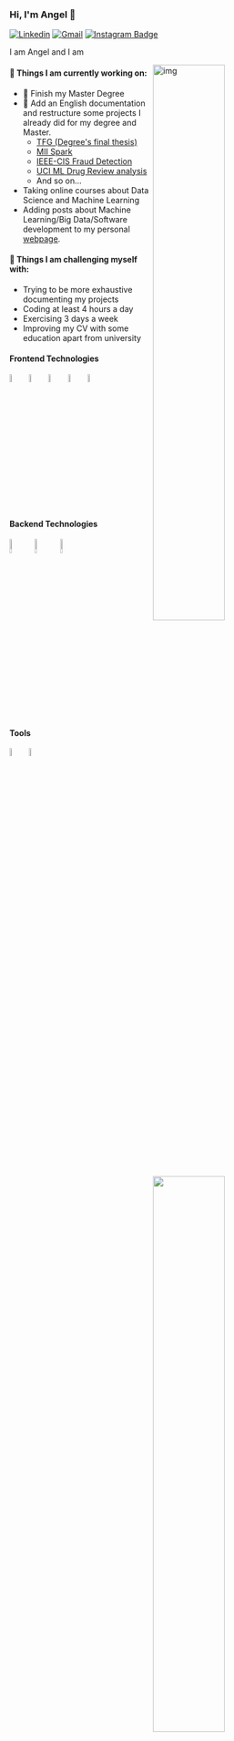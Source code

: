 ### Hi, I'm Angel 👋

[![Linkedin](https://img.shields.io/badge/-LinkedIn-blue?style=flat&logo=Linkedin&logoColor=white)](https://www.linkedin.com/in/angel-villamizar-366652259/)
[![Gmail](https://img.shields.io/badge/-Gmail-c14438?style=flat&logo=Gmail&logoColor=white)](mailto:dvillamizar59@gmail.com)
[![Instagram Badge](https://img.shields.io/badge/Instagram-E4405F?style=flat&logo=instagram&logoColor=white&link=https://www.instagram.com/angeldaaviiid/)](https://www.instagram.com/angeldaaviiid/)

I am Angel and I am 

<img align="right" alt="img" src="https://user-images.githubusercontent.com/115580099/216117504-79c09168-1659-44d6-9418-30a78456ba63.jpg" width="50%" height="auto" />

#### 🔭 Things I am currently working on:
- :rocket: Finish my Master Degree
- 🌱 Add an English documentation and restructure some projects I already did for my degree and Master.
	- [TFG (Degree's final thesis)](https://github.com/FernandoRoldan93/TFG)
	- [MII Spark](https://github.com/FernandoRoldan93/MII_Spark)
	- [IEEE-CIS Fraud Detection](https://github.com/FernandoRoldan93/MII_SIGE/tree/master/Laboratory_works/Practice_1)
	- [UCI ML Drug Review analysis](https://github.com/FernandoRoldan93/TID_MII)
	- And so on...
- Taking online courses about Data Science and Machine Learning
- Adding posts about Machine Learning/Big Data/Software development to my personal [webpage](https://roldanzafra.com).

#### :muscle: Things I am challenging myself with:
- Trying to be more exhaustive documenting my projects
- Coding at least 4 hours a day
- Exercising 3 days a week
- Improving my CV with some education apart from university

<p>
<img width="50%"  align="right" src="https://github-readme-stats.vercel.app/api?username=AngelOfDev13&show_icons=true&hide_border=truelayout=compact&theme=vision-friendly-dark&langs_count=6" />
</p>
<p>
<img width="50%" align="right" src="https://github-readme-stats.vercel.app/api/top-langs/?username=AngelOfDev13&layout=compact&theme=vision-friendly-dark&langs_count=6)" />
</p>

#### Frontend Technologies
<div>
<img src ="https://user-images.githubusercontent.com/115580099/216125930-83dee92a-eadd-43fa-b8a8-54e2103842df.svg" alt="HTML5 logo" width="6%" title='HTML5'/>
<img src ="https://user-images.githubusercontent.com/115580099/216127369-07c9c51b-25a4-4748-aa87-73ec2b3d58d8.svg" alt="CSS3 logo" width="6%" title='CSS3'/>
<img src ="https://user-images.githubusercontent.com/115580099/216127859-9676c992-d8d0-4b4e-a658-e3f87b88d809.svg" alt="JAVASCRIPT logo" width="6%"  title='JavaScipt'/>
<img src ="https://user-images.githubusercontent.com/115580099/216127314-8a815207-122d-43b1-9039-bfb647bb302f.svg" alt="BOOTSTRAP logo" width="6%" title='Bootstrap'/>
<img src ="https://user-images.githubusercontent.com/115580099/216128479-0cf651a4-36a5-4290-851c-304c67afefbb.svg" alt="SASS logo" width="6%" title='Sass'/>
</div> 

#### Backend Technologies
<div>
<img src ="https://user-images.githubusercontent.com/115580099/216156427-87b00ea9-1eb3-45df-807f-6b185939db9c.svg" alt="NODEJS logo" width="8%" title='Node.JS'/>
<img src ="https://user-images.githubusercontent.com/115580099/216128732-5f05e8b3-4520-4743-b9e9-8e5809be828d.svg" alt="EXPRESS logo" width="8%" title='Express'/>
<img src ="https://user-images.githubusercontent.com/115580099/216128578-c30deeb2-9575-48c8-8339-e4fe2e6b348c.svg" alt="MONGODB logo" width="8%"  title='MongoDB'/>
</div> 

#### Tools
<div>
<img src ="https://user-images.githubusercontent.com/115580099/216128537-cb411b03-0446-4106-aa82-7b04fb59cad7.svg" alt="VSCODE logo" width="6%" title='Visual Studio Code'/>
<img src ="https://user-images.githubusercontent.com/115580099/216128658-c7a4ebf9-72b7-41ac-8b5b-cc8077b401b1.svg" alt="Git logo" width="6%" title='Git'/>
</div> 


<!--
**AngelOfDev13/AngelOfDev13** is a ✨ _special_ ✨ repository because its `README.md` (this file) appears on your GitHub profile.

Here are some ideas to get you started:

- 🔭 I’m currently working on ...
- 🌱 I’m currently learning ...
- 👯 I’m looking to collaborate on ...
- 🤔 I’m looking for help with ...
- 💬 Ask me about ...
- 📫 How to reach me: ...
- 😄 Pronouns: ...
- ⚡ Fun fact: ...
(https://user-images.githubusercontent.com/115580099/216117504-79c09168-1659-44d6-9418-30a78456ba63.jpg)
-->
